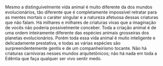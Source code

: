 ﻿Mesmo a distinguivelmente vida animal é muito diferente da dos mundos evolucionários, tão diferente que é completamente impossível retratar para as mentes mortais o caráter singular e a natureza afetuosa dessas criaturas que não falam. Há milhares e milhares de criaturas vivas que a imaginação de vocês não poderia possivelmente conceber. Toda a criação animal é de uma ordem inteiramente diferente das espécies animais grosseiras dos planetas evolucionários. Porém toda essa vida animal é muito inteligente e delicadamente prestativa, e todas as várias espécies são surpreendentemente gentis e de um companheirismo tocante. Não há criaturas carnívoras nesses mundos arquitetônicos; não há nada em toda a Edêntia que faça qualquer ser vivo sentir medo.